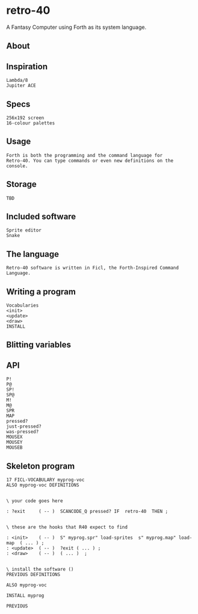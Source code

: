# retro-40

A Fantasy Computer using Forth as its system language.

## About

## Inspiration
    Lambda/8
    Jupiter ACE

## Specs
    256x192 screen
    16-colour palettes

## Usage
    Forth is both the programming and the command language for
    Retro-40. You can type commands or even new definitions on the
    console.


## Storage
    TBD

## Included software
    Sprite editor
    Snake

## The language
    Retro-40 software is written in Ficl, the Forth-Inspired Command Language.


## Writing a program
    Vocabularies
    <init>
    <update>
    <draw>
    INSTALL

## Blitting variables

## API
    P!
    P@
    SP!
    SP@
    M!
    M@
    SPR
    MAP
    pressed?
    just-pressed?
    was-pressed?
    MOUSEX
    MOUSEY
    MOUSEB

## Skeleton program
```forth
17 FICL-VOCABULARY myprog-voc
ALSO myprog-voc DEFINITIONS


\ your code goes here

: ?exit     ( -- )  SCANCODE_Q pressed? IF  retro-40  THEN ;


\ these are the hooks that R40 expect to find

: <init>    ( -- )  S" myprog.spr" load-sprites  s" myprog.map" load-map  ( ... ) ;
: <update>  ( -- )  ?exit ( ... ) ;
: <draw>    ( -- )  ( ... )  ;


\ install the software ()
PREVIOUS DEFINITIONS

ALSO myprog-voc

INSTALL myprog

PREVIOUS
```
